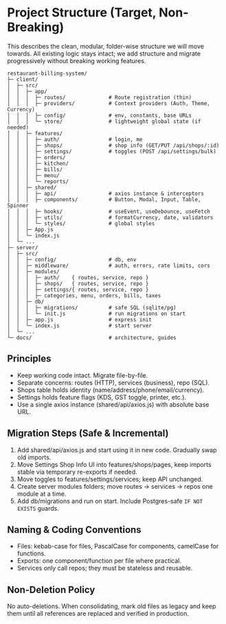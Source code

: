 # Project Structure (Target, Non-Breaking)

This describes the clean, modular, folder-wise structure we will move towards. All existing logic stays intact; we add structure and migrate progressively without breaking working features.

```
restaurant-billing-system/
├─ client/
│  ├─ src/
│  │  ├─ app/
│  │  │  ├─ routes/              # Route registration (thin)
│  │  │  ├─ providers/           # Context providers (Auth, Theme, Currency)
│  │  │  ├─ config/              # env, constants, base URLs
│  │  │  └─ store/               # lightweight global state (if needed)
│  │  ├─ features/
│  │  │  ├─ auth/                # login, me
│  │  │  ├─ shops/               # shop info (GET/PUT /api/shops/:id)
│  │  │  ├─ settings/            # toggles (POST /api/settings/bulk)
│  │  │  ├─ orders/
│  │  │  ├─ kitchen/
│  │  │  ├─ bills/
│  │  │  ├─ menu/
│  │  │  └─ reports/
│  │  ├─ shared/
│  │  │  ├─ api/                 # axios instance & interceptors
│  │  │  ├─ components/          # Button, Modal, Input, Table, Spinner
│  │  │  ├─ hooks/               # useEvent, useDebounce, useFetch
│  │  │  ├─ utils/               # formatCurrency, date, validators
│  │  │  └─ styles/              # global styles
│  │  ├─ App.js
│  │  └─ index.js
│  └─ ...
├─ server/
│  ├─ src/
│  │  ├─ config/                 # db, env
│  │  ├─ middleware/             # auth, errors, rate limits, cors
│  │  ├─ modules/
│  │  │  ├─ auth/    { routes, service, repo }
│  │  │  ├─ shops/   { routes, service, repo }
│  │  │  ├─ settings/{ routes, service, repo }
│  │  │  ├─ categories, menu, orders, bills, taxes
│  │  ├─ db/
│  │  │  ├─ migrations/          # safe SQL (sqlite/pg)
│  │  │  └─ init.js              # run migrations on start
│  │  ├─ app.js                  # express init
│  │  └─ index.js                # start server
│  └─ ...
└─ docs/                         # architecture, guides
```

## Principles

- Keep working code intact. Migrate file-by-file.
- Separate concerns: routes (HTTP), services (business), repo (SQL).
- Shops table holds identity (name/address/phone/email/currency).
- Settings holds feature flags (KDS, GST toggle, printer, etc.).
- Use a single axios instance (shared/api/axios.js) with absolute base URL.

## Migration Steps (Safe & Incremental)

1. Add shared/api/axios.js and start using it in new code. Gradually swap old imports.
2. Move Settings Shop Info UI into features/shops/pages, keep imports stable via temporary re-exports if needed.
3. Move toggles to features/settings/services; keep API unchanged.
4. Create server modules folders; move routes → services → repos one module at a time.
5. Add db/migrations and run on start. Include Postgres-safe `IF NOT EXISTS` guards.

## Naming & Coding Conventions

- Files: kebab-case for files, PascalCase for components, camelCase for functions.
- Exports: one component/function per file where practical.
- Services only call repos; they must be stateless and reusable.

## Non-Deletion Policy

No auto-deletions. When consolidating, mark old files as legacy and keep them until all references are replaced and verified in production.
